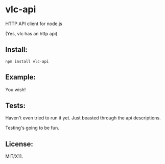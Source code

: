 # vlc-api

HTTP API client for node.js

(Yes, vlc has an http api)

## Install:

    npm install vlc-api

## Example:

You wish!

## Tests:

Haven't even tried to run it yet. Just beasted through the api descriptions.

Testing's going to be fun.

## License:

MIT/X11.
